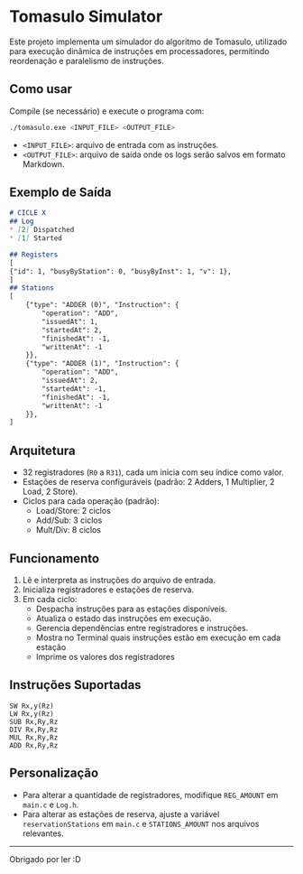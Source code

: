 # Tomasulo Simulator

Este projeto implementa um simulador do algoritmo de Tomasulo, utilizado para execução dinâmica de instruções em processadores, permitindo reordenação e paralelismo de instruções.

## Como usar

Compile (se necessário) e execute o programa com:

```bash
./tomasulo.exe <INPUT_FILE> <OUTPUT_FILE>
```

- `<INPUT_FILE>`: arquivo de entrada com as instruções.
- `<OUTPUT_FILE>`: arquivo de saída onde os logs serão salvos em formato Markdown.

## Exemplo de Saída

```md
# CICLE X
## Log
* [2] Dispatched
* [1] Started

## Registers
[
{"id": 1, "busyByStation": 0, "busyByInst": 1, "v": 1},
]
## Stations
[
    {"type": "ADDER (0)", "Instruction": {
        "operation": "ADD",
        "issuedAt": 1,
        "startedAt": 2,
        "finishedAt": -1,
        "writtenAt": -1
    }},
    {"type": "ADDER (1)", "Instruction": {
        "operation": "ADD",
        "issuedAt": 2,
        "startedAt": -1,
        "finishedAt": -1,
        "writtenAt": -1
    }},
]
```

## Arquitetura

- 32 registradores (`R0` a `R31`), cada um inicia com seu índice como valor.
- Estações de reserva configuráveis (padrão: 2 Adders, 1 Multiplier, 2 Load, 2 Store).
- Ciclos para cada operação (padrão):
  - Load/Store: 2 ciclos
  - Add/Sub: 3 ciclos
  - Mult/Div: 8 ciclos

## Funcionamento

1. Lê e interpreta as instruções do arquivo de entrada.
2. Inicializa registradores e estações de reserva.
3. Em cada ciclo:
   - Despacha instruções para as estações disponíveis.
   - Atualiza o estado das instruções em execução.
   - Gerencia dependências entre registradores e instruções.
   - Mostra no Terminal quais instruções estão em execução em cada estação
   - Imprime os valores dos registradores 

## Instruções Suportadas

```assembly
SW Rx,y(Rz)
LW Rx,y(Rz)
SUB Rx,Ry,Rz
DIV Rx,Ry,Rz
MUL Rx,Ry,Rz
ADD Rx,Ry,Rz
```

## Personalização

- Para alterar a quantidade de registradores, modifique `REG_AMOUNT` em `main.c` e `Log.h`.
- Para alterar as estações de reserva, ajuste a variável `reservationStations` em `main.c` e `STATIONS_AMOUNT` nos arquivos relevantes.

---

Obrigado por ler :D
